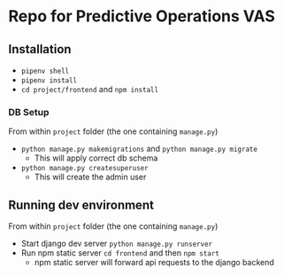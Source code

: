 # Repo for Predictive Operations VAS 

## Installation
* `pipenv shell`
* `pipenv install`
* `cd project/frontend` and `npm install`

### DB Setup
From within `project` folder (the one containing `manage.py`)
* `python manage.py makemigrations` and `python manage.py migrate`
    - This will apply correct db schema
* `python manage.py createsuperuser`
    - This will create the admin user
    
## Running dev environment 
From within `project` folder (the one containing `manage.py`)
* Start django dev server `python manage.py runserver`
* Run npm static server `cd frontend` and then `npm start`
    - npm static server will forward api requests to the django backend